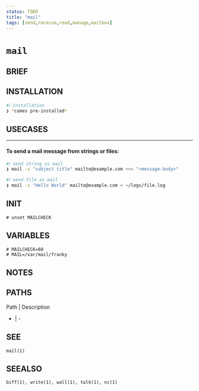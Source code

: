 ```yaml
---
status: TODO
title: "mail"
tags: [send,receive,read,manage,mailbox]
---
```


# `mail`

## BRIEF



## INSTALLATION


```bash
#ℹ︎ installation
❯ *comes pre-installed*
```


## USECASES

----
#### To send a mail message from strings or files:


```bash
#ℹ︎ send string as mail
❯ mail -s "subject title" mailto@example.com <<< "<message-body>"
```


```bash
#ℹ︎ send file as mail
❯ mail -s "Hello World" mailto@example.com < ~/logs/file.log
```



## INIT

    # unset MAILCHECK

## VARIABLES

    # MAILCHECK=60
    # MAIL=/var/mail/franky


## NOTES

## PATHS

Path | Description
- | -

## SEE

    mail(1)

## SEEALSO

    biff(1), write(1), wall(1), talk(1), nc(1)

